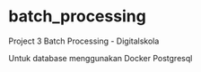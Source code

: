 # batch_processing
Project 3 Batch Processing - Digitalskola


Untuk database menggunakan Docker Postgresql
